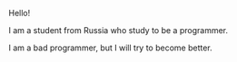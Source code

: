 Hello! 

I am a student from Russia who study to be a programmer.

I am a bad programmer, but I will try to become better.
